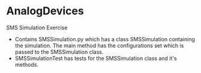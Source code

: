 # AnalogDevices
SMS Simulation Exercise
- Contains  SMSSimulation.py which has a class SMSSimulation containing the simulation. The main method has the configurations set which is passed to the SMSSimulation class.
- SMSSimulationTest has tests for the SMSSimulation class and it's methods.
